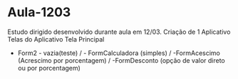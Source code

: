# Aula-1203
Estudo dirigido desenvolvido durante aula em 12/03. Criação de 1 Aplicativo
Telas do Aplicativo
Tela Principal
 - Form2 - vazia(teste) / - FormCalculadora (simples) / -FormAcescimo (Acrescimo por porcentagem) / -FormDesconto (opção de valor direto ou por porcentagem)
